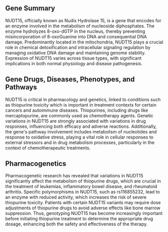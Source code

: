 ## Gene Summary
NUDT15, officially known as Nudix Hydrolase 15, is a gene that encodes for an enzyme involved in the metabolism of nucleoside diphosphates. The enzyme hydrolyzes 8-oxo-dGTP in the nucleus, thereby preventing misincorporation of 8-oxoGuanine into DNA and consequential DNA damage. Predominantly located in the mitochondria, NUDT15 plays a crucial role in chemical detoxification and intracellular signaling regulation by managing oxidative DNA damage and maintaining genome stability. Expression of NUDT15 varies across tissue types, with significant implications in both normal physiology and disease pathogenesis.

## Gene Drugs, Diseases, Phenotypes, and Pathways
NUDT15 is critical in pharmacology and genetics, linked to conditions such as thiopurine toxicity which is important in treatment contexts for certain cancers and autoimmune diseases. Thiopurines, including drugs like mercaptopurine, are commonly used as chemotherapy agents. Genetic variations in NUDT15 are strongly associated with variations in drug responses, influencing both efficacy and adverse reactions. Additionally, the gene's pathway involvement includes metabolism of nucleotides and response to oxidative stress, playing a vital role in cellular responses to external stressors and in drug metabolism processes, particularly in the context of chemotherapeutic treatments.

## Pharmacogenetics
Pharmacogenetic research has revealed that variations in NUDT15 significantly affect the metabolism of thiopurine drugs, which are crucial in the treatment of leukemias, inflammatory bowel disease, and rheumatoid arthritis. Specific polymorphisms in NUDT15, such as rs116855232, lead to an enzyme with reduced activity, which increases the risk of severe thiopurine toxicity. Patients with certain NUDT15 variants may require dose adjustments of thiopurine drugs to avoid adverse effects like bone marrow suppression. Thus, genotyping NUDT15 has become increasingly important before initiating thiopurine treatment to determine the appropriate drug dosage, enhancing both the safety and effectiveness of the therapy.